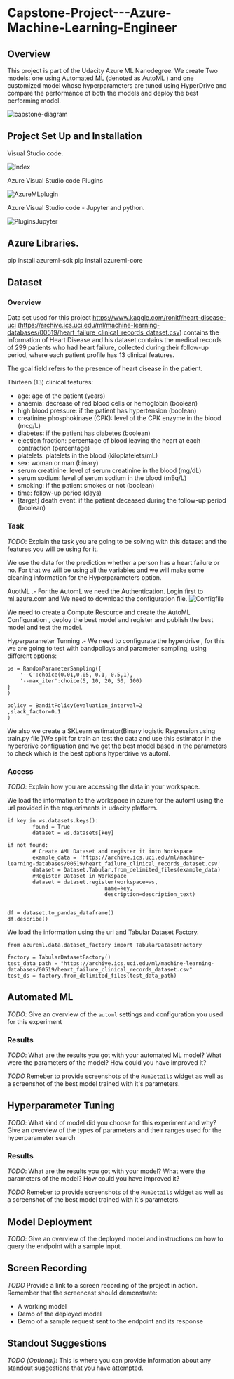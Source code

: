 # Capstone-Project---Azure-Machine-Learning-Engineer

## Overview
This project is part of the Udacity Azure ML Nanodegree.
We create Two models: one using Automated ML (denoted as AutoML ) and one customized model whose hyperparameters are tuned using HyperDrive and compare the performance of both the models and deploy the best performing model.


![capstone-diagram](images/capstone-diagram.png)  

## Project Set Up and Installation

Visual Studio code.

![Index](images/Index.png)

Azure Visual Studio code Plugins

![AzureMLplugin](images/AzureMLplugin.png)  

Azure Visual Studio code - Jupyter and python.

![PluginsJupyter](images/PluginsJupyter.png)  


## Azure Libraries.
pip install azureml-sdk
pip install azureml-core


## Dataset

### Overview

Data set used for this project https://www.kaggle.com/ronitf/heart-disease-uci  (https://archive.ics.uci.edu/ml/machine-learning-databases/00519/heart_failure_clinical_records_dataset.csv) contains the information of Heart Disease and his dataset contains the medical records of 299 patients who had heart failure, collected during their follow-up period, where each patient profile has 13 clinical features.

 The goal field refers to the presence of heart disease in the patient.


Thirteen (13) clinical features:

- age: age of the patient (years)
- anaemia: decrease of red blood cells or hemoglobin (boolean)
- high blood pressure: if the patient has hypertension (boolean)
- creatinine phosphokinase (CPK): level of the CPK enzyme in the blood (mcg/L)
- diabetes: if the patient has diabetes (boolean)
- ejection fraction: percentage of blood leaving the heart at each contraction (percentage)
- platelets: platelets in the blood (kiloplatelets/mL)
- sex: woman or man (binary)
- serum creatinine: level of serum creatinine in the blood (mg/dL)
- serum sodium: level of serum sodium in the blood (mEq/L)
- smoking: if the patient smokes or not (boolean)
- time: follow-up period (days)
- [target] death event: if the patient deceased during the follow-up period (boolean)

### Task
*TODO*: Explain the task you are going to be solving with this dataset and the features you will be using for it.

We use the data for the prediction whether a person has a heart failure or no. For that we will be using all the variables and we will make some cleaning information for the Hyperparameters option.

AuotML .- For the AutomL we need the Authentication. Login first to ml.azure.com and We need to download the configuration file.
![Configfile](images/Configfile.png)

We need to create a Compute Resource and create the  AutoML Configuration , deploy the best model and register and publish the best model and test the model. 

Hyperparameter Tunning .- We need to configurate the hyperdrive , for this we are going to test with bandpolicys and parameter sampling, using different options: 

    ps = RandomParameterSampling({
		'--C':choice(0.01,0.05, 0.1, 0.5,1),
		'--max_iter':choice(5, 10, 20, 50, 100)
	}
    )

    policy = BanditPolicy(evaluation_interval=2
    ,slack_factor=0.1
    )


We also we create a SKLearn estimator(Binary logistic Regression using train.py file  )We split for train an test the data and use this estimator in the hyperdrive configuation and we get the best model based in the parameters to check which is the best options hyperdrive vs automl.
 

### Access
*TODO*: Explain how you are accessing the data in your workspace.

We load the information to the workspace in azure for the automl using the url provided in the requeriments in udacity platform. 

    if key in ws.datasets.keys(): 
            found = True
            dataset = ws.datasets[key] 

    if not found:
            # Create AML Dataset and register it into Workspace
            example_data = 'https://archive.ics.uci.edu/ml/machine-learning-databases/00519/heart_failure_clinical_records_dataset.csv'
            dataset = Dataset.Tabular.from_delimited_files(example_data)        
            #Register Dataset in Workspace
            dataset = dataset.register(workspace=ws,
                                   name=key,
                                   description=description_text)


    df = dataset.to_pandas_dataframe()
    df.describe()

We load the information using the url and Tabular Dataset Factory.

    from azureml.data.dataset_factory import TabularDatasetFactory

    factory = TabularDatasetFactory()
    test_data_path = "https://archive.ics.uci.edu/ml/machine-learning-databases/00519/heart_failure_clinical_records_dataset.csv"
    test_ds = factory.from_delimited_files(test_data_path)

## Automated ML
*TODO*: Give an overview of the `automl` settings and configuration you used for this experiment

### Results
*TODO*: What are the results you got with your automated ML model? What were the parameters of the model? How could you have improved it?

*TODO* Remeber to provide screenshots of the `RunDetails` widget as well as a screenshot of the best model trained with it's parameters.

## Hyperparameter Tuning
*TODO*: What kind of model did you choose for this experiment and why? Give an overview of the types of parameters and their ranges used for the hyperparameter search


### Results
*TODO*: What are the results you got with your model? What were the parameters of the model? How could you have improved it?

*TODO* Remeber to provide screenshots of the `RunDetails` widget as well as a screenshot of the best model trained with it's parameters.

## Model Deployment
*TODO*: Give an overview of the deployed model and instructions on how to query the endpoint with a sample input.

## Screen Recording
*TODO* Provide a link to a screen recording of the project in action. Remember that the screencast should demonstrate:
- A working model
- Demo of the deployed  model
- Demo of a sample request sent to the endpoint and its response

## Standout Suggestions
*TODO (Optional):* This is where you can provide information about any standout suggestions that you have attempted.
